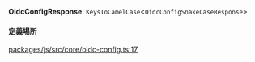**OidcConfigResponse**: `KeysToCamelCase`<`OidcConfigSnakeCaseResponse`>

#### 定義場所

[packages/js/src/core/oidc-config.ts:17](https://github.com/logto-io/js/blob/f0f78e6/packages/js/src/core/oidc-config.ts#L17)
